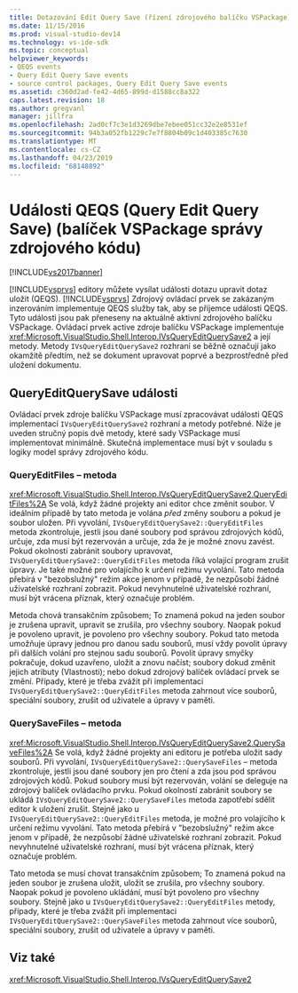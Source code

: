 ```yaml
---
title: Dotazování Edit Query Save (řízení zdrojového balíčku VSPackage) | Dokumentace Microsoftu
ms.date: 11/15/2016
ms.prod: visual-studio-dev14
ms.technology: vs-ide-sdk
ms.topic: conceptual
helpviewer_keywords:
- QEQS events
- Query Edit Query Save events
- source control packages, Query Edit Query Save events
ms.assetid: c360d2ad-fe42-4d65-899d-d1588cc8a322
caps.latest.revision: 18
ms.author: gregvanl
manager: jillfra
ms.openlocfilehash: 2ad0cf7c3e1d3269dbe7ebee051cc32e2e8531ef
ms.sourcegitcommit: 94b3a052fb1229c7e7f8804b09c1d403385c7630
ms.translationtype: MT
ms.contentlocale: cs-CZ
ms.lasthandoff: 04/23/2019
ms.locfileid: "68148892"
---
```

# <a name="query-edit-query-save-source-control-vspackage"></a>Události QEQS (Query Edit Query Save) (balíček VSPackage správy zdrojového kódu)
[!INCLUDE[vs2017banner](../../includes/vs2017banner.md)]

[!INCLUDE[vsprvs](../../includes/vsprvs-md.md)] editory můžete vysílat události dotazu upravit dotaz uložit (QEQS). [!INCLUDE[vsprvs](../../includes/vsprvs-md.md)] Zdrojový ovládací prvek se zakázaným inzerováním implementuje QEQS služby tak, aby se příjemce události QEQS. Tyto události jsou pak přeneseny na aktuálně aktivní zdrojového balíčku VSPackage. Ovládací prvek active zdroje balíčku VSPackage implementuje <xref:Microsoft.VisualStudio.Shell.Interop.IVsQueryEditQuerySave2> a její metody. Metody `IVsQueryEditQuerySave2` rozhraní se běžně označují jako okamžitě předtím, než se dokument upravovat poprvé a bezprostředně před uložení dokumentu.  
  
## <a name="queryeditquerysave-events"></a>QueryEditQuerySave události  
 Ovládací prvek zdroje balíčku VSPackage musí zpracovávat události QEQS implementací `IVsQueryEditQuerySave2` rozhraní a metody potřebné. Níže je uveden stručný popis dvě metody, které sady VSPackage musí implementovat minimálně. Skutečná implementace musí být v souladu s logiky model správy zdrojového kódu.  
  
### <a name="queryeditfiles-method"></a>QueryEditFiles – metoda  
 <xref:Microsoft.VisualStudio.Shell.Interop.IVsQueryEditQuerySave2.QueryEditFiles%2A> Se volá, když žádné projekty ani editor chce změnit soubor. V ideálním případě by tato metoda je volána *před* změny souboru a pokud je soubor uložen. Při vyvolání, `IVsQueryEditQuerySave2::QueryEditFiles` metoda zkontroluje, jestli jsou dané soubory pod správou zdrojových kódů, určuje, zda musí být rezervován a určuje, zda že je možné znovu zavést. Pokud okolností zabránit soubory upravovat, `IVsQueryEditQuerySave2::QueryEditFiles` metoda říká volající program zrušit úpravy. Je také možné pro volajícího k určení režimu vyvolání. Tato metoda přebírá v "bezobslužný" režim akce jenom v případě, že nezpůsobí žádné uživatelské rozhraní zobrazit. Pokud nevyhnutelné uživatelské rozhraní, musí být vrácena příznak, který označuje problém.  
  
 Metoda chová transakčním způsobem; To znamená pokud na jeden soubor je zrušena upravit, upravit se zrušila, pro všechny soubory. Naopak pokud je povoleno upravit, je povoleno pro všechny soubory. Pokud tato metoda umožňuje úpravy jednou pro danou sadu souborů, musí vždy povolit úpravy při dalších volání pro stejnou sadu souborů. Povolit úpravy smyčky pokračuje, dokud uzavřeno, uložit a znovu načíst; soubory dokud změnit jejich atributy (Vlastnosti); nebo dokud zdrojový balíček ovládací prvek se změní. Případy, které je třeba zvážit při implementaci `IVsQueryEditQuerySave2::QueryEditFiles` metoda zahrnout více souborů, speciální soubory, zrušit od uživatele a úpravy v paměti.  
  
### <a name="querysavefiles-method"></a>QuerySaveFiles – metoda  
 <xref:Microsoft.VisualStudio.Shell.Interop.IVsQueryEditQuerySave2.QuerySaveFiles%2A> Se volá, když žádné projekty ani editoru je potřeba uložit sady souborů. Při vyvolání, `IVsQueryEditQuerySave2::QuerySaveFiles` – metoda zkontroluje, jestli jsou dané soubory jen pro čtení a zda jsou pod správou zdrojových kódů. Pokud soubory musí být rezervován, volání se deleguje na zdrojový balíček ovládacího prvku. Pokud okolností zabránit soubory se ukládá `IVsQueryEditQuerySave2::QuerySaveFiles` metoda zapotřebí sdělit editor k uložení zrušit. Stejně jako u `IVsQueryEditQuerySave2::QueryEditFiles` metoda, je možné pro volajícího k určení režimu vyvolání. Tato metoda přebírá v "bezobslužný" režim akce jenom v případě, že nezpůsobí žádné uživatelské rozhraní zobrazit. Pokud nevyhnutelné uživatelské rozhraní, musí být vrácena příznak, který označuje problém.  
  
 Tato metoda se musí chovat transakčním způsobem; To znamená pokud na jeden soubor je zrušena uložit, uložit se zrušila, pro všechny soubory. Naopak pokud je povoleno ukládání, musí být povoleno pro všechny soubory. Stejně jako u `IVsQueryEditQuerySave2::QueryEditFiles` metody, případy, které je třeba zvážit při implementaci `IVsQueryEditQuerySave2::QuerySaveFiles` metoda zahrnout více souborů, speciální soubory, zrušit od uživatele a úpravy v paměti.  
  
## <a name="see-also"></a>Viz také  
 <xref:Microsoft.VisualStudio.Shell.Interop.IVsQueryEditQuerySave2>
